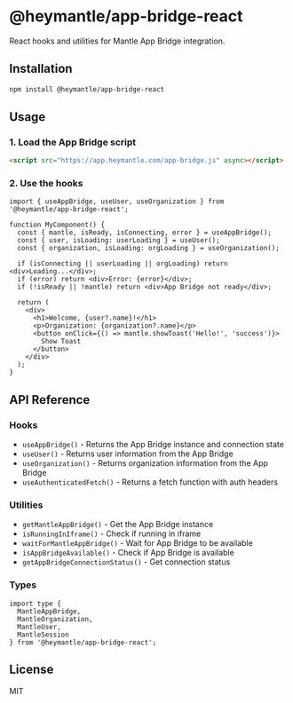 # @heymantle/app-bridge-react

React hooks and utilities for Mantle App Bridge integration.

## Installation

```bash
npm install @heymantle/app-bridge-react
```

## Usage

### 1. Load the App Bridge script

```html
<script src="https://app.heymantle.com/app-bridge.js" async></script>
```

### 2. Use the hooks

```tsx
import { useAppBridge, useUser, useOrganization } from '@heymantle/app-bridge-react';

function MyComponent() {
  const { mantle, isReady, isConnecting, error } = useAppBridge();
  const { user, isLoading: userLoading } = useUser();
  const { organization, isLoading: orgLoading } = useOrganization();

  if (isConnecting || userLoading || orgLoading) return <div>Loading...</div>;
  if (error) return <div>Error: {error}</div>;
  if (!isReady || !mantle) return <div>App Bridge not ready</div>;

  return (
    <div>
      <h1>Welcome, {user?.name}!</h1>
      <p>Organization: {organization?.name}</p>
      <button onClick={() => mantle.showToast('Hello!', 'success')}>
        Show Toast
      </button>
    </div>
  );
}
```

## API Reference

### Hooks

- `useAppBridge()` - Returns the App Bridge instance and connection state
- `useUser()` - Returns user information from the App Bridge
- `useOrganization()` - Returns organization information from the App Bridge  
- `useAuthenticatedFetch()` - Returns a fetch function with auth headers

### Utilities

- `getMantleAppBridge()` - Get the App Bridge instance
- `isRunningInIframe()` - Check if running in iframe
- `waitForMantleAppBridge()` - Wait for App Bridge to be available
- `isAppBridgeAvailable()` - Check if App Bridge is available
- `getAppBridgeConnectionStatus()` - Get connection status

### Types

```tsx
import type { 
  MantleAppBridge, 
  MantleOrganization, 
  MantleUser,
  MantleSession
} from '@heymantle/app-bridge-react';
```

## License

MIT
